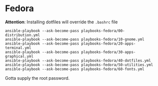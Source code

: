 # Fedora

**Attention**: Installing dotfiles will override the `.bashrc` file

```shell
ansible-playbook --ask-become-pass playbooks-fedora/00-distribution.yml
ansible-playbook --ask-become-pass playbooks-fedora/10-gnome.yml
ansible-playbook --ask-become-pass playbooks-fedora/20-apps-terminal.yml
ansible-playbook --ask-become-pass playbooks-fedora/30-apps-graphical.yml
ansible-playbook --ask-become-pass playbooks-fedora/40-dotfiles.yml
ansible-playbook --ask-become-pass playbooks-fedora/50-utilities.yml
ansible-playbook --ask-become-pass playbooks-fedora/60-fonts.yml
```

Gotta supply the root password.
